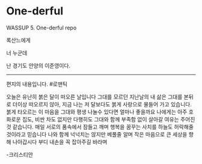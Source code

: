 # One-derful
WASSUP 5. One-derful repo

록산느에게

너 누군데

난 경기도 안양의 이준영이다.

----
편지의 내용입니다.
#로맨틱


오늘은 유난히 붉은 달이 떠오른 날입니다
그대를 모르던 지난날의 내 삶은 그대를 본뒤로 더이상 떠오르지 않아, 지금 나는 저 달보다도 붉게 사랑으로 물들어 가고 있습니다.
붉게 타오르는 이 마음을 그대와 평생 나눌수 있다면 얼마나 좋을까요
나에게는 아주 호화로운 집도, 비싼 차도 없지만 다행히도 그대와 함께 부족함 없이 살아갈 여유는 주어진 것 같습니다.
매일 서로의 품속에서 잠들고 깨며 행복을 꿈꾸는 사치를 하늘도 허락해줄것이라고 믿습니다
나와 함께 넉넉치는 않지만 베풀줄 알며 작은 마음으로 큰 세상을 향해 나아갑시다
부디 내손을 꼭 잡아주길 바라며

-크리스티안


